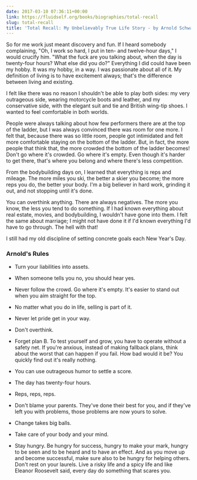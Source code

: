 ```yaml
---
date: 2017-03-10 07:36:11+00:00
link: https://fluidself.org/books/biographies/total-recall
slug: total-recall
title: 'Total Recall: My Unbelievably True Life Story - by Arnold Schwarzenegger'
---
```


So for me work just meant discovery and fun. If I heard somebody complaining, "Oh, I work so hard, I put in ten- and twelve-hour days," I would crucify him. "What the fuck are you talking about, when the day is twenty-four hours? What else did you do?" Everything I did could have been my hobby. It was my hobby, in a way. I was passionate about all of it. My definition of living is to have excitement always; that's the difference between living and existing.

I felt like there was no reason I shouldn't be able to play both sides: my very outrageous side, wearing motorcycle boots and leather, and my conservative side, with the elegant suit and tie and British wing-tip shoes. I wanted to feel comfortable in both worlds.

People were always talking about how few performers there are at the top of the ladder, but I was always convinced there was room for one more. I felt that, because there was so little room, people got intimidated and felt more comfortable staying on the bottom of the ladder. But, in fact, the more people that think that, the more crowded the bottom of the ladder becomes! Don't go where it's crowded. Go where it's empty. Even though it's harder to get there, that's where you belong and where there's less competition.

From the bodybuilding days on, I learned that everything is reps and mileage. The more miles you ski, the better a skier you become; the more reps you do, the better your body. I'm a big believer in hard work, grinding it out, and not stopping until it's done.

You can overthink anything. There are always negatives. The more you know, the less you tend to do something. If I had known everything about real estate, movies, and bodybuilding, I wouldn't have gone into them. I felt the same about marriage; I might not have done it if I'd known everything I'd have to go through. The hell with that!

I still had my old discipline of setting concrete goals each New Year's Day.

### Arnold's Rules

- Turn your liabilities into assets.

- When someone tells you no, you should hear yes.

- Never follow the crowd. Go where it's empty. It's easier to stand out when you aim straight for the top.

- No matter what you do in life, selling is part of it.

- Never let pride get in your way.

- Don't overthink.

- Forget plan B. To test yourself and grow, you have to operate without a safety net. If you're anxious, instead of making fallback plans, think about the worst that can happen if you fail. How bad would it be? You quickly find out it's really nothing.

- You can use outrageous humor to settle a score.

- The day has twenty-four hours.

- Reps, reps, reps.

- Don't blame your parents. They've done their best for you, and if they've left you with problems, those problems are now yours to solve.

- Change takes big balls.

- Take care of your body and your mind.

- Stay hungry. Be hungry for success, hungry to make your mark, hungry to be seen and to be heard and to have an effect. And as you move up and become successful, make sure also to be hungry for helping others. Don't rest on your laurels. Live a risky life and a spicy life and like Eleanor Roosevelt said, every day do something that scares you.
